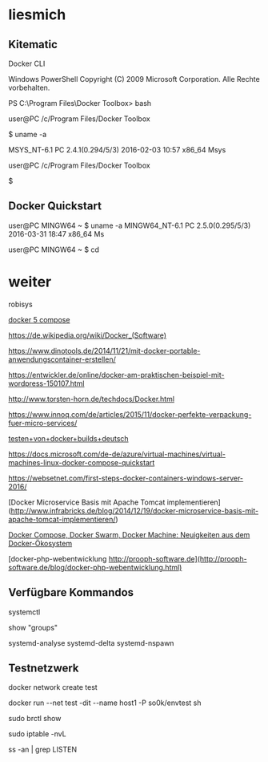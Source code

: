 # liesmich

##  Kitematic

Docker CLI

Windows PowerShell
Copyright (C) 2009 Microsoft Corporation. Alle Rechte vorbehalten.

PS C:\Program Files\Docker Toolbox> bash

user@PC  /c/Program Files/Docker Toolbox

$ uname -a

MSYS_NT-6.1 PC 2.4.1(0.294/5/3) 2016-02-03 10:57 x86_64 Msys

user@PC   /c/Program Files/Docker Toolbox

$

## Docker Quickstart
user@PC MINGW64 ~
$ uname -a
MINGW64_NT-6.1 PC 2.5.0(0.295/5/3) 2016-03-31 18:47 x86_64 Ms

user@PC  MINGW64 ~
$ cd


#  weiter

robisys

[docker 5 compose ](https://www.ab-heute-programmieren.de/docker-teil-5-docker-compose-fuer-mehrere-container/)

https://de.wikipedia.org/wiki/Docker_(Software)

https://www.dinotools.de/2014/11/21/mit-docker-portable-anwendungscontainer-erstellen/

https://entwickler.de/online/docker-am-praktischen-beispiel-mit-wordpress-150107.html

http://www.torsten-horn.de/techdocs/Docker.html

https://www.innoq.com/de/articles/2015/11/docker-perfekte-verpackung-fuer-micro-services/

[testen+von+docker+builds+deutsch](https://www.google.com/search?hl=de&as_q=Testen+von+docker+builds+deutsch&as_epq=&as_oq=&as_eq=&as_nlo=&as_nhi=&lr=lang_de&cr=&as_qdr=all&as_sitesearch=&as_occt=any&safe=images&as_filetype=&as_rights=#q=Testen+von+docker+builds+deutsch&lr=lang_de&hl=de&as_qdr=all&tbs=lr:lang_1de&start=10&*)


https://docs.microsoft.com/de-de/azure/virtual-machines/virtual-machines-linux-docker-compose-quickstart

https://websetnet.com/first-steps-docker-containers-windows-server-2016/

[Docker Microservice Basis mit Apache Tomcat implementieren] (http://www.infrabricks.de/blog/2014/12/19/docker-microservice-basis-mit-apache-tomcat-implementieren/)

[Docker Compose, Docker Swarm, Docker Machine: Neuigkeiten aus dem Docker-Ökosystem](https://jaxenter.de/docker-compose-docker-swarm-docker-machine-neuigkeiten-aus-dem-docker-oekosystem-39137)

[docker-php-webentwicklung  http://prooph-software.de](http://prooph-software.de/blog/docker-php-webentwicklung.html)

## Verfügbare Kommandos
systemctl

show "groups"

systemd-analyse   systemd-delta    systemd-nspawn

## Testnetzwerk
docker network create test

docker run --net test -dit --name host1  -P so0k/envtest  sh

sudo brctl show 

sudo iptable -nvL

ss -an | grep LISTEN


